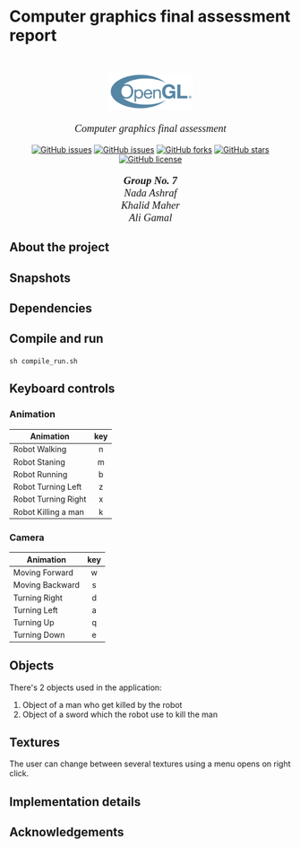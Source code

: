 # Computer graphics final assessment report

<br />
<p align="center">
  <a href="https://github.com/Nada-Ashraf/graphics-final-assessment">
    <img src="./report/opengl_logo.png" alt="Logo" width="30%" height="30%">
  </a>

  <p align="center" style="font-family: times, serif; font-size:14pt; font-style:italic">
    Computer graphics final assessment
  </p>

<div align="center">

[![GitHub issues](https://img.shields.io/github/contributors/Nada-Ashraf/graphics-final-assessment)](https://github.com/Nada-Ashraf/graphics-final-assessment/contributors)
[![GitHub issues](https://img.shields.io/github/issues/Nada-Ashraf/graphics-final-assessment)](https://github.com/Nada-Ashraf/graphics-final-assessment/issues)
[![GitHub forks](https://img.shields.io/github/forks/Nada-Ashraf/graphics-final-assessment)](https://github.com/Nada-Ashraf/graphics-final-assessment/network)
[![GitHub stars](https://img.shields.io/github/stars/Nada-Ashraf/graphics-final-assessment)](https://github.com/Nada-Ashraf/graphics-final-assessment/stargazers)
[![GitHub license](https://img.shields.io/github/license/Nada-Ashraf/graphics-final-assessment)](https://github.com/Nada-Ashraf/graphics-final-assessment/master/LICENSE)

</div>

  <p align="center" style="font-family: times, serif; font-size:14pt; font-style:italic">
    <Strong> Group No. 7 </Strong>
    <br/>
    Nada Ashraf
    <br/>
    Khalid Maher
    <br/>
    Ali Gamal
  </p>
</p>

## About the project

## Snapshots

## Dependencies

## Compile and run

`sh compile_run.sh`

## Keyboard controls

### Animation

| Animation           | key |
| ------------------- | :-: |
| Robot Walking       |  n  |
| Robot Staning       |  m  |
| Robot Running       |  b  |
| Robot Turning Left  |  z  |
| Robot Turning Right |  x  |
| Robot Killing a man |  k  |

### Camera

| Animation       | key |
| --------------- | :-: |
| Moving Forward  |  w  |
| Moving Backward |  s  |
| Turning Right   |  d  |
| Turning Left    |  a  |
| Turning Up      |  q  |
| Turning Down    |  e  |

## Objects

There's 2 objects used in the application:

1. Object of a man who get killed by the robot
2. Object of a sword which the robot use to kill the man

## Textures

The user can change between several textures using a menu opens on right click.

## Implementation details

## Acknowledgements
